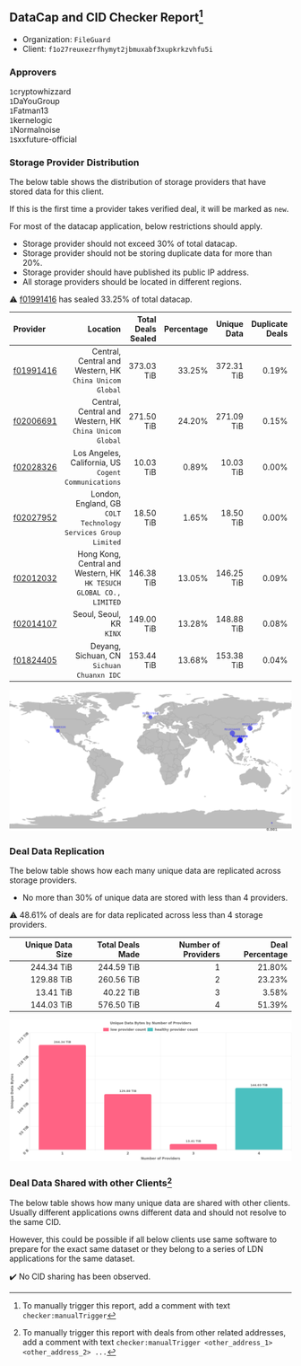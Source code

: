 ## DataCap and CID Checker Report[^1]
 - Organization: `FileGuard`
 - Client: `f1o27reuxezrfhymyt2jbmuxabf3xupkrkzvhfu5i`
### Approvers
`1`cryptowhizzard<br/>`1`DaYouGroup<br/>`1`Fatman13<br/>`1`kernelogic<br/>`1`Normalnoise<br/>`1`sxxfuture-official

### Storage Provider Distribution
The below table shows the distribution of storage providers that have stored data for this client.

If this is the first time a provider takes verified deal, it will be marked as `new`.

For most of the datacap application, below restrictions should apply.
 - Storage provider should not exceed 30% of total datacap.
 - Storage provider should not be storing duplicate data for more than 20%.
 - Storage provider should have published its public IP address.
 - All storage providers should be located in different regions.

⚠️ [f01991416](https://filfox.info/en/address/f01991416) has sealed 33.25% of total datacap.

| Provider                                              |                                                               Location | Total Deals Sealed | Percentage | Unique Data | Duplicate Deals |
| :---------------------------------------------------- | ---------------------------------------------------------------------: | -----------------: | ---------: | ----------: | --------------: |
| [f01991416](https://filfox.info/en/address/f01991416) |             Central, Central and Western, HK<br/>`China Unicom Global` |         373.03 TiB |     33.25% |  372.31 TiB |           0.19% |
| [f02006691](https://filfox.info/en/address/f02006691) |             Central, Central and Western, HK<br/>`China Unicom Global` |         271.50 TiB |     24.20% |  271.09 TiB |           0.15% |
| [f02028326](https://filfox.info/en/address/f02028326) |                Los Angeles, California, US<br/>`Cogent Communications` |          10.03 TiB |      0.89% |   10.03 TiB |           0.00% |
| [f02027952](https://filfox.info/en/address/f02027952) |       London, England, GB<br/>`COLT Technology Services Group Limited` |          18.50 TiB |      1.65% |   18.50 TiB |           0.00% |
| [f02012032](https://filfox.info/en/address/f02012032) | Hong Kong, Central and Western, HK<br/>`HK TESUCH GLOBAL CO., LIMITED` |         146.38 TiB |     13.05% |  146.25 TiB |           0.09% |
| [f02014107](https://filfox.info/en/address/f02014107) |                                            Seoul, Seoul, KR<br/>`KINX` |         149.00 TiB |     13.28% |  148.88 TiB |           0.08% |
| [f01824405](https://filfox.info/en/address/f01824405) |                          Deyang, Sichuan, CN<br/>`Sichuan Chuanxn IDC` |         153.44 TiB |     13.68% |  153.38 TiB |           0.04% |

<img src="https://raw.githubusercontent.com/data-preservation-programs/filplus-checker-assets/main/filecoin-project/filecoin-plus-large-datasets/issues/1711/1685143786629.png"/>

### Deal Data Replication
The below table shows how each many unique data are replicated across storage providers.

- No more than 30% of unique data are stored with less than 4 providers.

⚠️ 48.61% of deals are for data replicated across less than 4 storage providers.

| Unique Data Size | Total Deals Made | Number of Providers | Deal Percentage |
| ---------------: | ---------------: | ------------------: | --------------: |
|       244.34 TiB |       244.59 TiB |                   1 |          21.80% |
|       129.88 TiB |       260.56 TiB |                   2 |          23.23% |
|        13.41 TiB |        40.22 TiB |                   3 |           3.58% |
|       144.03 TiB |       576.50 TiB |                   4 |          51.39% |

<img src="https://raw.githubusercontent.com/data-preservation-programs/filplus-checker-assets/main/filecoin-project/filecoin-plus-large-datasets/issues/1711/1685143787346.png"/>

### Deal Data Shared with other Clients[^3]
The below table shows how many unique data are shared with other clients.
Usually different applications owns different data and should not resolve to the same CID.

However, this could be possible if all below clients use same software to prepare for the exact same dataset or they belong to a series of LDN applications for the same dataset.

✔️ No CID sharing has been observed.

[^1]: To manually trigger this report, add a comment with text `checker:manualTrigger`

[^2]: Deals from those addresses are combined into this report as they are specified with `checker:manualTrigger`

[^3]: To manually trigger this report with deals from other related addresses, add a comment with text `checker:manualTrigger <other_address_1> <other_address_2> ...`
